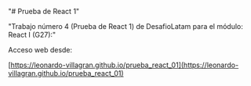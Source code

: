 "# Prueba de React 1" 

"Trabajo número 4 (Prueba de React 1) de DesafioLatam para el módulo: React I (G27):"

Acceso web desde:

[https://leonardo-villagran.github.io/prueba_react_01](https://leonardo-villagran.github.io/prueba_react_01)
